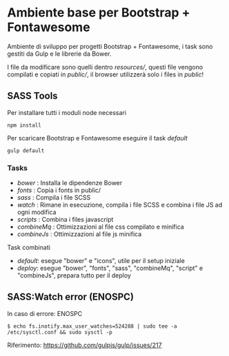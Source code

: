 # Ambiente base per Bootstrap + Fontawesome

Ambiente di sviluppo per progetti Bootstrap + Fontawesome, i task sono gestiti da Gulp e le librerie da Bower.

I file da modificare sono quelli dentro *resources/*, questi file vengono compilati e copiati in *public/*,
il browser utilizzerà solo i files in *public*!

## SASS Tools

Per installare tutti i moduli node necessari

```
npm install
```

Per scaricare Bootstrap e Fontawesome eseguire il task *default*

```
gulp default
```

### Tasks

* *bower* : Installa le dipendenze Bower
* *fonts* : Copia i fonts in public/
* *sass* : Compila i file SCSS
* *watch* : Rimane in esecuzione, compila i file SCSS e combina i file JS ad ogni modifica
* *scripts* : Combina i files javascript
* *combineMq* : Ottimizzazioni al file css compilato e minifica
* *combineJs* : Ottimizzazioni al file js minifica

Task combinati

* *default*: esegue "bower" e "icons", utile per il setup iniziale
* *deploy*: esegue "bower", "fonts", "sass", "combineMq", "script" e "combineJs", prepara tutto per il deploy


## SASS:Watch error (ENOSPC)

In caso di errore: ENOSPC

```
$ echo fs.inotify.max_user_watches=524288 | sudo tee -a /etc/sysctl.conf && sudo sysctl -p
```

Riferimento: https://github.com/gulpjs/gulp/issues/217
